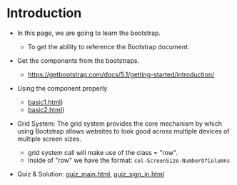 # Introduction
- In this page, we are going to learn the bootstrap.
    - To get the ability to reference the Bootstrap document.

- Get the components from the bootstraps.
    - https://getbootstrap.com/docs/5.1/getting-started/introduction/

- Using the component properly
    - [basic1.html](basic1.html))
    - [basic2.html](basic2.html))

- Grid System: The grid system provides the core mechanism by which using Bootstrap allows websites to look good across multiple devices of multiple screen sizes.
    - grid system call will make use of the class = "row".
    - Inside of "row" we have the format: `col-ScreenSize-NumberOfColumns`

- Quiz & Solution: [quiz_main.html](quiz_main.html), [quiz_sign_in.html](quiz_sign_in.html)